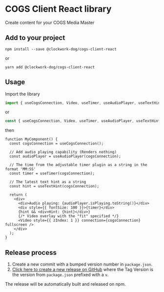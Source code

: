 # COGS Client React library

Create content for your COGS Media Master

## Add to your project

```shell
npm install --save @clockwork-dog/cogs-client-react
```

or

```shell
yarn add @clockwork-dog/cogs-client-react
```

## Usage

Import the library

```ts
import { useCogsConnection, Video, useTimer, useAudioPlayer, useTextHint } from '@clockworkdog/cogs-client-react';
```

or

```js
const { useCogsConnection, Video, useTimer, useAudioPlayer, useTextHint } = require('@clockworkdog/cogs-client-react');
```

then

```tsx
function MyComponent() {
  const cogsConnection = useCogsConnection();

  // Add audio playing capability (Renders nothing)
  const audioPlayer = useAudioPlayer(cogsConnection);

  // The time from the adjustable timer plugin as a string in the format 'MM:SS'
  const timer = useTimer(cogsConnection);

  // The latest text hint as a string
  const hint = useTextHint(cogsConnection);

  return (
    <div>
      <div>Audio playing: {audioPlayer.isPlaying.toString()}</div>
      <div style={{ fontSize: 100 }}>{timer}</div>
      {hint && <div>Hint: {hint}</div>}
      {/* Video overlay with the "fit" specified */}
      <Video style={{ zIndex: 1 }} connection={cogsConnection} fullscreen />
    </div>
  );
}
```

## Release process

1. Create a new commit with a bumped version number in `package.json`.
2. [Click here to create a new release on GitHub](https://github.com/clockwork-dog/cogs-client-react-lib/releases/new) where the Tag Version is the version from `package.json` prefixed with a `v`.

The release will be automatically built and released on npm.
